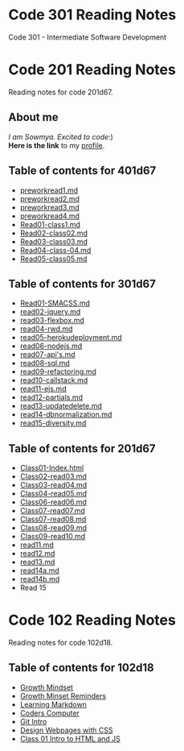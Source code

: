 # Code 301 Reading Notes
Code 301 - Intermediate Software Development

# Code 201 Reading Notes

Reading notes for code 201d67.


## About me

*I am Sowmya. Excited to code*:) <br>
**Here is the link** to my [profile](https://sowmyabillakanti.github.io/reading-notes/).

## Table of contents for 401d67
* [preworkread1.md](401/preworkread1.md)
* [preworkread2.md](401/preworkread2.md)
* [preworkread3.md](401/preworkread3.md)
* [preworkread4.md](401/preworkread4.md)
* [Read01-class1.md](401/read01-class1.md)
* [Read02-class02.md](401/read02-class02.md)
* [Read03-class03.md](401/read03-class03.md)
* [Read04-class-04.md](401/read04-class-04.md)
* [Read05-class05.md](401/read05-class05.md)





## Table of contents for 301d67
* [Read01-SMACSS.md](301/read01-smacss.md)
* [read02-jquery.md](301/read02-jquery.md)
* [read03-flexbox.md](301/read03-flexbox.md)
* [read04-rwd.md](301/read04-rwd.md)
* [read05-herokudeployment.md](301/read05-herokudeployment.md)
* [read06-nodejs.md](301/read06-nodejs.md)
* [read07-api's.md](301/read07-api's.md)
* [read08-sql.md](301/read08-sql.md)
* [read09-refactoring.md](301/read09-refactoring.md)
* [read10-callstack.md](301/read10-callstack.md)
* [read11-ejs.md](301/read11-ejs.md)
* [read12-partials.md](301/read12-partials.md)
* [read13-updatedelete.md](301/read13-updatedelete.md)
* [read14-dbnormalization.md](301/read14-dbnormalization.md)
* [read15-diversity.md](301/read15-diversity.md)


## Table of contents for 201d67
* [Class01-Index.html](201/class01-index.html)
* [Class02-read03.md](201/read03.md)
* [Class03-read04.md](201/read04.md)
* [Class04-read05.md](201/read05.md)
* [Class06-read06.md](201/read06.md)
* [Class07-read07.md](201/read07.md)
* [Class07-read08.md](201/read08.md)
* [Class08-read09.md](201/read09.md)
* [Class09-read10.md](201/read10.md)
* [read11.md](201/read11.md)
* [read12.md](201/read12.md)
* [read13.md](201/read13.md)
* [read14a.md](201/read14a.md)
* [read14b.md](201/read14b.md)
* Read 15

# Code 102 Reading Notes

Reading notes for code 102d18.

## Table of contents for 102d18
* [Growth Mindset](GrowthMindset.md)
* [Growth Minset Reminders](GrowthMindsetReminders.md)
* [Learning Markdown](LearningMarkdown.md)
* [Coders Computer](CodersComputer.md)
* [Git Intro](GitIntro.md)
* [Design Webpages with CSS](designwebpageswithcss.md)
* [ Class 01 Intro to HTML and JS](class-01.md)
